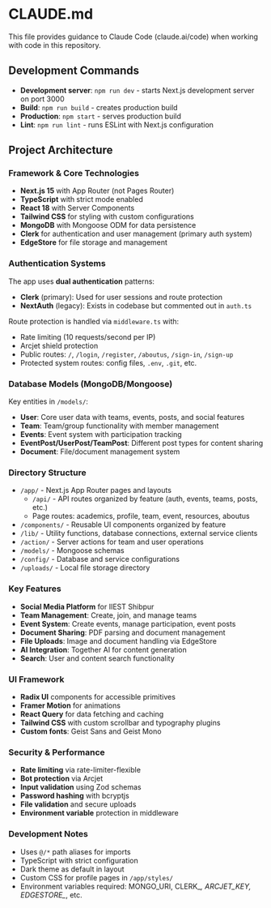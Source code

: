 # CLAUDE.md

This file provides guidance to Claude Code (claude.ai/code) when working with code in this repository.

## Development Commands

- **Development server**: `npm run dev` - starts Next.js development server on port 3000
- **Build**: `npm run build` - creates production build
- **Production**: `npm start` - serves production build
- **Lint**: `npm run lint` - runs ESLint with Next.js configuration

## Project Architecture

### Framework & Core Technologies
- **Next.js 15** with App Router (not Pages Router)
- **TypeScript** with strict mode enabled
- **React 18** with Server Components
- **Tailwind CSS** for styling with custom configurations
- **MongoDB** with Mongoose ODM for data persistence
- **Clerk** for authentication and user management (primary auth system)
- **EdgeStore** for file storage and management

### Authentication Systems
The app uses **dual authentication** patterns:
- **Clerk** (primary): Used for user sessions and route protection
- **NextAuth** (legacy): Exists in codebase but commented out in `auth.ts`

Route protection is handled via `middleware.ts` with:
- Rate limiting (10 requests/second per IP)
- Arcjet shield protection
- Public routes: `/`, `/login`, `/register`, `/aboutus`, `/sign-in`, `/sign-up`
- Protected system routes: config files, `.env`, `.git`, etc.

### Database Models (MongoDB/Mongoose)
Key entities in `/models/`:
- **User**: Core user data with teams, events, posts, and social features
- **Team**: Team/group functionality with member management
- **Events**: Event system with participation tracking
- **EventPost/UserPost/TeamPost**: Different post types for content sharing
- **Document**: File/document management system

### Directory Structure
- `/app/` - Next.js App Router pages and layouts
  - `/api/` - API routes organized by feature (auth, events, teams, posts, etc.)
  - Page routes: academics, profile, team, event, resources, aboutus
- `/components/` - Reusable UI components organized by feature
- `/lib/` - Utility functions, database connections, external service clients
- `/action/` - Server actions for team and user operations
- `/models/` - Mongoose schemas
- `/config/` - Database and service configurations
- `/uploads/` - Local file storage directory

### Key Features
- **Social Media Platform** for IIEST Shibpur
- **Team Management**: Create, join, and manage teams
- **Event System**: Create events, manage participation, event posts
- **Document Sharing**: PDF parsing and document management
- **File Uploads**: Image and document handling via EdgeStore
- **AI Integration**: Together AI for content generation
- **Search**: User and content search functionality

### UI Framework
- **Radix UI** components for accessible primitives
- **Framer Motion** for animations
- **React Query** for data fetching and caching
- **Tailwind CSS** with custom scrollbar and typography plugins
- **Custom fonts**: Geist Sans and Geist Mono

### Security & Performance
- **Rate limiting** via rate-limiter-flexible
- **Bot protection** via Arcjet
- **Input validation** using Zod schemas
- **Password hashing** with bcryptjs
- **File validation** and secure uploads
- **Environment variable** protection in middleware

### Development Notes
- Uses `@/*` path aliases for imports
- TypeScript with strict configuration
- Dark theme as default in layout
- Custom CSS for profile pages in `/app/styles/`
- Environment variables required: MONGO_URI, CLERK_*, ARCJET_KEY, EDGESTORE_*, etc.